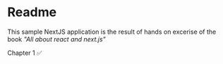 # Readme 

This sample NextJS application is the result of hands on excerise of the book *"All about react and next.js"*  

Chapter 1 ✅